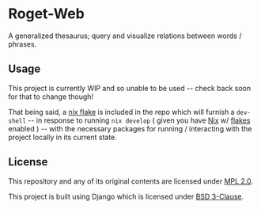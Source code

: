 # Roget-Web
A generalized thesaurus; query and visualize relations between words / phrases.
## Usage
This project is currently WIP and so unable to be used -- check back soon for that to change though!

That being said, a [nix flake](flake.nix) is included in the repo which will furnish a `dev-shell` -- in response to running `nix develop` ( given you have [Nix](https://nixos.org/) w/ [flakes](https://nixos.wiki/wiki/Flakes) enabled ) -- with the necessary packages for running / interacting with the project locally in its current state.
## License
This repository and any of its original contents are licensed under [MPL 2.0](LICENSE.txt).

This project is built using Django which is licensed under [BSD 3-Clause](LICENSE_DJANGO.txt).
